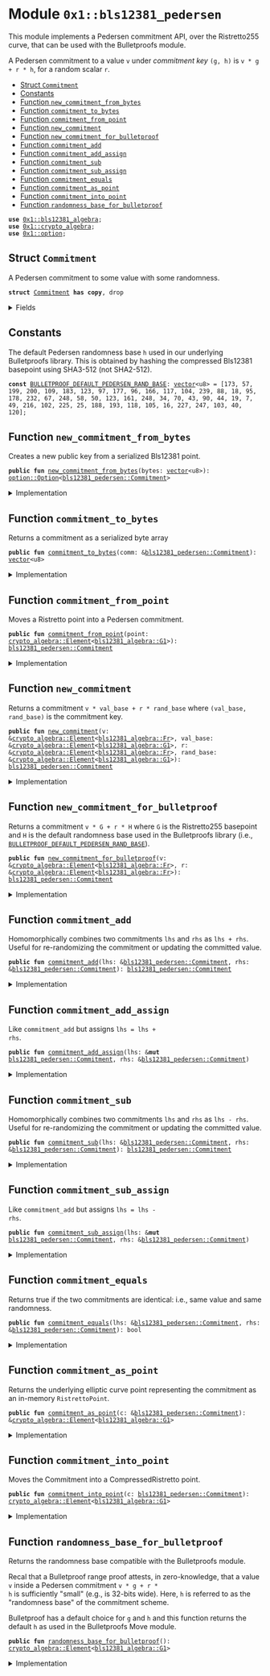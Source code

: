 
<a id="0x1_bls12381_pedersen"></a>

# Module `0x1::bls12381_pedersen`

This module implements a Pedersen commitment API, over the Ristretto255 curve, that can be used with the
Bulletproofs module.

A Pedersen commitment to a value <code>v</code> under _commitment key_ <code>(g, h)</code> is <code>v * g + r * h</code>, for a random scalar <code>r</code>.


-  [Struct `Commitment`](#0x1_bls12381_pedersen_Commitment)
-  [Constants](#@Constants_0)
-  [Function `new_commitment_from_bytes`](#0x1_bls12381_pedersen_new_commitment_from_bytes)
-  [Function `commitment_to_bytes`](#0x1_bls12381_pedersen_commitment_to_bytes)
-  [Function `commitment_from_point`](#0x1_bls12381_pedersen_commitment_from_point)
-  [Function `new_commitment`](#0x1_bls12381_pedersen_new_commitment)
-  [Function `new_commitment_for_bulletproof`](#0x1_bls12381_pedersen_new_commitment_for_bulletproof)
-  [Function `commitment_add`](#0x1_bls12381_pedersen_commitment_add)
-  [Function `commitment_add_assign`](#0x1_bls12381_pedersen_commitment_add_assign)
-  [Function `commitment_sub`](#0x1_bls12381_pedersen_commitment_sub)
-  [Function `commitment_sub_assign`](#0x1_bls12381_pedersen_commitment_sub_assign)
-  [Function `commitment_equals`](#0x1_bls12381_pedersen_commitment_equals)
-  [Function `commitment_as_point`](#0x1_bls12381_pedersen_commitment_as_point)
-  [Function `commitment_into_point`](#0x1_bls12381_pedersen_commitment_into_point)
-  [Function `randomness_base_for_bulletproof`](#0x1_bls12381_pedersen_randomness_base_for_bulletproof)


<pre><code><b>use</b> <a href="../../aptos-stdlib/doc/bls12381_algebra.md#0x1_bls12381_algebra">0x1::bls12381_algebra</a>;
<b>use</b> <a href="../../aptos-stdlib/doc/crypto_algebra.md#0x1_crypto_algebra">0x1::crypto_algebra</a>;
<b>use</b> <a href="../../aptos-stdlib/../move-stdlib/doc/option.md#0x1_option">0x1::option</a>;
</code></pre>



<a id="0x1_bls12381_pedersen_Commitment"></a>

## Struct `Commitment`

A Pedersen commitment to some value with some randomness.


<pre><code><b>struct</b> <a href="bls12381_pedersen.md#0x1_bls12381_pedersen_Commitment">Commitment</a> <b>has</b> <b>copy</b>, drop
</code></pre>



<details>
<summary>Fields</summary>


<dl>
<dt>
<code>point: <a href="../../aptos-stdlib/doc/crypto_algebra.md#0x1_crypto_algebra_Element">crypto_algebra::Element</a>&lt;<a href="../../aptos-stdlib/doc/bls12381_algebra.md#0x1_bls12381_algebra_G1">bls12381_algebra::G1</a>&gt;</code>
</dt>
<dd>

</dd>
</dl>


</details>

<a id="@Constants_0"></a>

## Constants


<a id="0x1_bls12381_pedersen_BULLETPROOF_DEFAULT_PEDERSEN_RAND_BASE"></a>

The default Pedersen randomness base <code>h</code> used in our underlying Bulletproofs library.
This is obtained by hashing the compressed Bls12381 basepoint using SHA3-512 (not SHA2-512).


<pre><code><b>const</b> <a href="bls12381_pedersen.md#0x1_bls12381_pedersen_BULLETPROOF_DEFAULT_PEDERSEN_RAND_BASE">BULLETPROOF_DEFAULT_PEDERSEN_RAND_BASE</a>: <a href="../../aptos-stdlib/../move-stdlib/doc/vector.md#0x1_vector">vector</a>&lt;u8&gt; = [173, 57, 199, 200, 109, 183, 123, 97, 177, 96, 166, 117, 104, 239, 88, 18, 95, 178, 232, 67, 248, 58, 50, 123, 161, 248, 34, 70, 43, 90, 44, 19, 7, 49, 216, 102, 225, 25, 188, 193, 118, 105, 16, 227, 247, 103, 40, 120];
</code></pre>



<a id="0x1_bls12381_pedersen_new_commitment_from_bytes"></a>

## Function `new_commitment_from_bytes`

Creates a new public key from a serialized Bls12381 point.


<pre><code><b>public</b> <b>fun</b> <a href="bls12381_pedersen.md#0x1_bls12381_pedersen_new_commitment_from_bytes">new_commitment_from_bytes</a>(bytes: <a href="../../aptos-stdlib/../move-stdlib/doc/vector.md#0x1_vector">vector</a>&lt;u8&gt;): <a href="../../aptos-stdlib/../move-stdlib/doc/option.md#0x1_option_Option">option::Option</a>&lt;<a href="bls12381_pedersen.md#0x1_bls12381_pedersen_Commitment">bls12381_pedersen::Commitment</a>&gt;
</code></pre>



<details>
<summary>Implementation</summary>


<pre><code><b>public</b> <b>fun</b> <a href="bls12381_pedersen.md#0x1_bls12381_pedersen_new_commitment_from_bytes">new_commitment_from_bytes</a>(bytes: <a href="../../aptos-stdlib/../move-stdlib/doc/vector.md#0x1_vector">vector</a>&lt;u8&gt;): Option&lt;<a href="bls12381_pedersen.md#0x1_bls12381_pedersen_Commitment">Commitment</a>&gt; {
    <b>let</b> point = deserialize&lt;G1, FormatG1Compr&gt;(&bytes);
    <b>if</b> (std::option::is_some(&<b>mut</b> point)) {
        <b>let</b> comm = <a href="bls12381_pedersen.md#0x1_bls12381_pedersen_Commitment">Commitment</a> {
            point: std::option::extract(&<b>mut</b> point)
        };
        std::option::some(comm)
    } <b>else</b> {
        std::option::none&lt;<a href="bls12381_pedersen.md#0x1_bls12381_pedersen_Commitment">Commitment</a>&gt;()
    }
}
</code></pre>



</details>

<a id="0x1_bls12381_pedersen_commitment_to_bytes"></a>

## Function `commitment_to_bytes`

Returns a commitment as a serialized byte array


<pre><code><b>public</b> <b>fun</b> <a href="bls12381_pedersen.md#0x1_bls12381_pedersen_commitment_to_bytes">commitment_to_bytes</a>(comm: &<a href="bls12381_pedersen.md#0x1_bls12381_pedersen_Commitment">bls12381_pedersen::Commitment</a>): <a href="../../aptos-stdlib/../move-stdlib/doc/vector.md#0x1_vector">vector</a>&lt;u8&gt;
</code></pre>



<details>
<summary>Implementation</summary>


<pre><code><b>public</b> <b>fun</b> <a href="bls12381_pedersen.md#0x1_bls12381_pedersen_commitment_to_bytes">commitment_to_bytes</a>(comm: &<a href="bls12381_pedersen.md#0x1_bls12381_pedersen_Commitment">Commitment</a>): <a href="../../aptos-stdlib/../move-stdlib/doc/vector.md#0x1_vector">vector</a>&lt;u8&gt; {
    serialize&lt;G1,FormatG1Compr&gt;(&comm.point)
}
</code></pre>



</details>

<a id="0x1_bls12381_pedersen_commitment_from_point"></a>

## Function `commitment_from_point`

Moves a Ristretto point into a Pedersen commitment.


<pre><code><b>public</b> <b>fun</b> <a href="bls12381_pedersen.md#0x1_bls12381_pedersen_commitment_from_point">commitment_from_point</a>(point: <a href="../../aptos-stdlib/doc/crypto_algebra.md#0x1_crypto_algebra_Element">crypto_algebra::Element</a>&lt;<a href="../../aptos-stdlib/doc/bls12381_algebra.md#0x1_bls12381_algebra_G1">bls12381_algebra::G1</a>&gt;): <a href="bls12381_pedersen.md#0x1_bls12381_pedersen_Commitment">bls12381_pedersen::Commitment</a>
</code></pre>



<details>
<summary>Implementation</summary>


<pre><code><b>public</b> <b>fun</b> <a href="bls12381_pedersen.md#0x1_bls12381_pedersen_commitment_from_point">commitment_from_point</a>(point: Element&lt;G1&gt;): <a href="bls12381_pedersen.md#0x1_bls12381_pedersen_Commitment">Commitment</a> {
    <a href="bls12381_pedersen.md#0x1_bls12381_pedersen_Commitment">Commitment</a> {
        point
    }
}
</code></pre>



</details>

<a id="0x1_bls12381_pedersen_new_commitment"></a>

## Function `new_commitment`

Returns a commitment <code>v * val_base + r * rand_base</code> where <code>(val_base, rand_base)</code> is the commitment key.


<pre><code><b>public</b> <b>fun</b> <a href="bls12381_pedersen.md#0x1_bls12381_pedersen_new_commitment">new_commitment</a>(v: &<a href="../../aptos-stdlib/doc/crypto_algebra.md#0x1_crypto_algebra_Element">crypto_algebra::Element</a>&lt;<a href="../../aptos-stdlib/doc/bls12381_algebra.md#0x1_bls12381_algebra_Fr">bls12381_algebra::Fr</a>&gt;, val_base: &<a href="../../aptos-stdlib/doc/crypto_algebra.md#0x1_crypto_algebra_Element">crypto_algebra::Element</a>&lt;<a href="../../aptos-stdlib/doc/bls12381_algebra.md#0x1_bls12381_algebra_G1">bls12381_algebra::G1</a>&gt;, r: &<a href="../../aptos-stdlib/doc/crypto_algebra.md#0x1_crypto_algebra_Element">crypto_algebra::Element</a>&lt;<a href="../../aptos-stdlib/doc/bls12381_algebra.md#0x1_bls12381_algebra_Fr">bls12381_algebra::Fr</a>&gt;, rand_base: &<a href="../../aptos-stdlib/doc/crypto_algebra.md#0x1_crypto_algebra_Element">crypto_algebra::Element</a>&lt;<a href="../../aptos-stdlib/doc/bls12381_algebra.md#0x1_bls12381_algebra_G1">bls12381_algebra::G1</a>&gt;): <a href="bls12381_pedersen.md#0x1_bls12381_pedersen_Commitment">bls12381_pedersen::Commitment</a>
</code></pre>



<details>
<summary>Implementation</summary>


<pre><code><b>public</b> <b>fun</b> <a href="bls12381_pedersen.md#0x1_bls12381_pedersen_new_commitment">new_commitment</a>(v: &Element&lt;Fr&gt;, val_base: &Element&lt;G1&gt;, r: &Element&lt;Fr&gt;, rand_base: &Element&lt;G1&gt;): <a href="bls12381_pedersen.md#0x1_bls12381_pedersen_Commitment">Commitment</a> {
    <b>let</b> a = scalar_mul(val_base, v);
    <b>let</b> b = scalar_mul(rand_base, r);
    <a href="bls12381_pedersen.md#0x1_bls12381_pedersen_Commitment">Commitment</a> {
        point: add(&a, &b)
    }
}
</code></pre>



</details>

<a id="0x1_bls12381_pedersen_new_commitment_for_bulletproof"></a>

## Function `new_commitment_for_bulletproof`

Returns a commitment <code>v * G + r * H</code> where <code>G</code> is the Ristretto255 basepoint and <code>H</code> is the default randomness
base used in the Bulletproofs library (i.e., <code><a href="bls12381_pedersen.md#0x1_bls12381_pedersen_BULLETPROOF_DEFAULT_PEDERSEN_RAND_BASE">BULLETPROOF_DEFAULT_PEDERSEN_RAND_BASE</a></code>).


<pre><code><b>public</b> <b>fun</b> <a href="bls12381_pedersen.md#0x1_bls12381_pedersen_new_commitment_for_bulletproof">new_commitment_for_bulletproof</a>(v: &<a href="../../aptos-stdlib/doc/crypto_algebra.md#0x1_crypto_algebra_Element">crypto_algebra::Element</a>&lt;<a href="../../aptos-stdlib/doc/bls12381_algebra.md#0x1_bls12381_algebra_Fr">bls12381_algebra::Fr</a>&gt;, r: &<a href="../../aptos-stdlib/doc/crypto_algebra.md#0x1_crypto_algebra_Element">crypto_algebra::Element</a>&lt;<a href="../../aptos-stdlib/doc/bls12381_algebra.md#0x1_bls12381_algebra_Fr">bls12381_algebra::Fr</a>&gt;): <a href="bls12381_pedersen.md#0x1_bls12381_pedersen_Commitment">bls12381_pedersen::Commitment</a>
</code></pre>



<details>
<summary>Implementation</summary>


<pre><code><b>public</b> <b>fun</b> <a href="bls12381_pedersen.md#0x1_bls12381_pedersen_new_commitment_for_bulletproof">new_commitment_for_bulletproof</a>(v: &Element&lt;Fr&gt;, r: &Element&lt;Fr&gt;): <a href="bls12381_pedersen.md#0x1_bls12381_pedersen_Commitment">Commitment</a> {
    <b>let</b> rand_base = deserialize&lt;G1, FormatG1Compr&gt;(&<a href="bls12381_pedersen.md#0x1_bls12381_pedersen_BULLETPROOF_DEFAULT_PEDERSEN_RAND_BASE">BULLETPROOF_DEFAULT_PEDERSEN_RAND_BASE</a>);
    <b>let</b> rand_base = std::option::extract(&<b>mut</b> rand_base);

    <a href="bls12381_pedersen.md#0x1_bls12381_pedersen_Commitment">Commitment</a> {
        point: multi_scalar_mul(&<a href="../../aptos-stdlib/../move-stdlib/doc/vector.md#0x1_vector">vector</a>[one&lt;G1&gt;(), rand_base], &<a href="../../aptos-stdlib/../move-stdlib/doc/vector.md#0x1_vector">vector</a>[*v, *r])
    }
}
</code></pre>



</details>

<a id="0x1_bls12381_pedersen_commitment_add"></a>

## Function `commitment_add`

Homomorphically combines two commitments <code>lhs</code> and <code>rhs</code> as <code>lhs + rhs</code>.
Useful for re-randomizing the commitment or updating the committed value.


<pre><code><b>public</b> <b>fun</b> <a href="bls12381_pedersen.md#0x1_bls12381_pedersen_commitment_add">commitment_add</a>(lhs: &<a href="bls12381_pedersen.md#0x1_bls12381_pedersen_Commitment">bls12381_pedersen::Commitment</a>, rhs: &<a href="bls12381_pedersen.md#0x1_bls12381_pedersen_Commitment">bls12381_pedersen::Commitment</a>): <a href="bls12381_pedersen.md#0x1_bls12381_pedersen_Commitment">bls12381_pedersen::Commitment</a>
</code></pre>



<details>
<summary>Implementation</summary>


<pre><code><b>public</b> <b>fun</b> <a href="bls12381_pedersen.md#0x1_bls12381_pedersen_commitment_add">commitment_add</a>(lhs: &<a href="bls12381_pedersen.md#0x1_bls12381_pedersen_Commitment">Commitment</a>, rhs: &<a href="bls12381_pedersen.md#0x1_bls12381_pedersen_Commitment">Commitment</a>): <a href="bls12381_pedersen.md#0x1_bls12381_pedersen_Commitment">Commitment</a> {
    <a href="bls12381_pedersen.md#0x1_bls12381_pedersen_Commitment">Commitment</a> {
        point: add(&lhs.point, &rhs.point)
    }
}
</code></pre>



</details>

<a id="0x1_bls12381_pedersen_commitment_add_assign"></a>

## Function `commitment_add_assign`

Like <code>commitment_add</code> but assigns <code>lhs = lhs + rhs</code>.


<pre><code><b>public</b> <b>fun</b> <a href="bls12381_pedersen.md#0x1_bls12381_pedersen_commitment_add_assign">commitment_add_assign</a>(lhs: &<b>mut</b> <a href="bls12381_pedersen.md#0x1_bls12381_pedersen_Commitment">bls12381_pedersen::Commitment</a>, rhs: &<a href="bls12381_pedersen.md#0x1_bls12381_pedersen_Commitment">bls12381_pedersen::Commitment</a>)
</code></pre>



<details>
<summary>Implementation</summary>


<pre><code><b>public</b> <b>fun</b> <a href="bls12381_pedersen.md#0x1_bls12381_pedersen_commitment_add_assign">commitment_add_assign</a>(lhs: &<b>mut</b> <a href="bls12381_pedersen.md#0x1_bls12381_pedersen_Commitment">Commitment</a>, rhs: &<a href="bls12381_pedersen.md#0x1_bls12381_pedersen_Commitment">Commitment</a>) {
    lhs.point = add(&lhs.point, &rhs.point);
}
</code></pre>



</details>

<a id="0x1_bls12381_pedersen_commitment_sub"></a>

## Function `commitment_sub`

Homomorphically combines two commitments <code>lhs</code> and <code>rhs</code> as <code>lhs - rhs</code>.
Useful for re-randomizing the commitment or updating the committed value.


<pre><code><b>public</b> <b>fun</b> <a href="bls12381_pedersen.md#0x1_bls12381_pedersen_commitment_sub">commitment_sub</a>(lhs: &<a href="bls12381_pedersen.md#0x1_bls12381_pedersen_Commitment">bls12381_pedersen::Commitment</a>, rhs: &<a href="bls12381_pedersen.md#0x1_bls12381_pedersen_Commitment">bls12381_pedersen::Commitment</a>): <a href="bls12381_pedersen.md#0x1_bls12381_pedersen_Commitment">bls12381_pedersen::Commitment</a>
</code></pre>



<details>
<summary>Implementation</summary>


<pre><code><b>public</b> <b>fun</b> <a href="bls12381_pedersen.md#0x1_bls12381_pedersen_commitment_sub">commitment_sub</a>(lhs: &<a href="bls12381_pedersen.md#0x1_bls12381_pedersen_Commitment">Commitment</a>, rhs: &<a href="bls12381_pedersen.md#0x1_bls12381_pedersen_Commitment">Commitment</a>): <a href="bls12381_pedersen.md#0x1_bls12381_pedersen_Commitment">Commitment</a> {
    <a href="bls12381_pedersen.md#0x1_bls12381_pedersen_Commitment">Commitment</a> {
        point: sub(&lhs.point, &rhs.point)
    }
}
</code></pre>



</details>

<a id="0x1_bls12381_pedersen_commitment_sub_assign"></a>

## Function `commitment_sub_assign`

Like <code>commitment_add</code> but assigns <code>lhs = lhs - rhs</code>.


<pre><code><b>public</b> <b>fun</b> <a href="bls12381_pedersen.md#0x1_bls12381_pedersen_commitment_sub_assign">commitment_sub_assign</a>(lhs: &<b>mut</b> <a href="bls12381_pedersen.md#0x1_bls12381_pedersen_Commitment">bls12381_pedersen::Commitment</a>, rhs: &<a href="bls12381_pedersen.md#0x1_bls12381_pedersen_Commitment">bls12381_pedersen::Commitment</a>)
</code></pre>



<details>
<summary>Implementation</summary>


<pre><code><b>public</b> <b>fun</b> <a href="bls12381_pedersen.md#0x1_bls12381_pedersen_commitment_sub_assign">commitment_sub_assign</a>(lhs: &<b>mut</b> <a href="bls12381_pedersen.md#0x1_bls12381_pedersen_Commitment">Commitment</a>, rhs: &<a href="bls12381_pedersen.md#0x1_bls12381_pedersen_Commitment">Commitment</a>) {
    lhs.point = sub(&lhs.point, &rhs.point);
}
</code></pre>



</details>

<a id="0x1_bls12381_pedersen_commitment_equals"></a>

## Function `commitment_equals`

Returns true if the two commitments are identical: i.e., same value and same randomness.


<pre><code><b>public</b> <b>fun</b> <a href="bls12381_pedersen.md#0x1_bls12381_pedersen_commitment_equals">commitment_equals</a>(lhs: &<a href="bls12381_pedersen.md#0x1_bls12381_pedersen_Commitment">bls12381_pedersen::Commitment</a>, rhs: &<a href="bls12381_pedersen.md#0x1_bls12381_pedersen_Commitment">bls12381_pedersen::Commitment</a>): bool
</code></pre>



<details>
<summary>Implementation</summary>


<pre><code><b>public</b> <b>fun</b> <a href="bls12381_pedersen.md#0x1_bls12381_pedersen_commitment_equals">commitment_equals</a>(lhs: &<a href="bls12381_pedersen.md#0x1_bls12381_pedersen_Commitment">Commitment</a>, rhs: &<a href="bls12381_pedersen.md#0x1_bls12381_pedersen_Commitment">Commitment</a>): bool {
    eq(&lhs.point, &rhs.point)
}
</code></pre>



</details>

<a id="0x1_bls12381_pedersen_commitment_as_point"></a>

## Function `commitment_as_point`

Returns the underlying elliptic curve point representing the commitment as an in-memory <code>RistrettoPoint</code>.


<pre><code><b>public</b> <b>fun</b> <a href="bls12381_pedersen.md#0x1_bls12381_pedersen_commitment_as_point">commitment_as_point</a>(c: &<a href="bls12381_pedersen.md#0x1_bls12381_pedersen_Commitment">bls12381_pedersen::Commitment</a>): &<a href="../../aptos-stdlib/doc/crypto_algebra.md#0x1_crypto_algebra_Element">crypto_algebra::Element</a>&lt;<a href="../../aptos-stdlib/doc/bls12381_algebra.md#0x1_bls12381_algebra_G1">bls12381_algebra::G1</a>&gt;
</code></pre>



<details>
<summary>Implementation</summary>


<pre><code><b>public</b> <b>fun</b> <a href="bls12381_pedersen.md#0x1_bls12381_pedersen_commitment_as_point">commitment_as_point</a>(c: &<a href="bls12381_pedersen.md#0x1_bls12381_pedersen_Commitment">Commitment</a>): &Element&lt;G1&gt; {
    &c.point
}
</code></pre>



</details>

<a id="0x1_bls12381_pedersen_commitment_into_point"></a>

## Function `commitment_into_point`

Moves the Commitment into a CompressedRistretto point.


<pre><code><b>public</b> <b>fun</b> <a href="bls12381_pedersen.md#0x1_bls12381_pedersen_commitment_into_point">commitment_into_point</a>(c: <a href="bls12381_pedersen.md#0x1_bls12381_pedersen_Commitment">bls12381_pedersen::Commitment</a>): <a href="../../aptos-stdlib/doc/crypto_algebra.md#0x1_crypto_algebra_Element">crypto_algebra::Element</a>&lt;<a href="../../aptos-stdlib/doc/bls12381_algebra.md#0x1_bls12381_algebra_G1">bls12381_algebra::G1</a>&gt;
</code></pre>



<details>
<summary>Implementation</summary>


<pre><code><b>public</b> <b>fun</b> <a href="bls12381_pedersen.md#0x1_bls12381_pedersen_commitment_into_point">commitment_into_point</a>(c: <a href="bls12381_pedersen.md#0x1_bls12381_pedersen_Commitment">Commitment</a>): Element&lt;G1&gt; {
    <b>let</b> <a href="bls12381_pedersen.md#0x1_bls12381_pedersen_Commitment">Commitment</a> { point } = c;
    point
}
</code></pre>



</details>

<a id="0x1_bls12381_pedersen_randomness_base_for_bulletproof"></a>

## Function `randomness_base_for_bulletproof`

Returns the randomness base compatible with the Bulletproofs module.

Recal that a Bulletproof range proof attests, in zero-knowledge, that a value <code>v</code> inside a Pedersen commitment
<code>v * g + r * h</code> is sufficiently "small" (e.g., is 32-bits wide). Here, <code>h</code> is referred to as the
"randomness base" of the commitment scheme.

Bulletproof has a default choice for <code>g</code> and <code>h</code> and this function returns the default <code>h</code> as used in the
Bulletproofs Move module.


<pre><code><b>public</b> <b>fun</b> <a href="bls12381_pedersen.md#0x1_bls12381_pedersen_randomness_base_for_bulletproof">randomness_base_for_bulletproof</a>(): <a href="../../aptos-stdlib/doc/crypto_algebra.md#0x1_crypto_algebra_Element">crypto_algebra::Element</a>&lt;<a href="../../aptos-stdlib/doc/bls12381_algebra.md#0x1_bls12381_algebra_G1">bls12381_algebra::G1</a>&gt;
</code></pre>



<details>
<summary>Implementation</summary>


<pre><code><b>public</b> <b>fun</b> <a href="bls12381_pedersen.md#0x1_bls12381_pedersen_randomness_base_for_bulletproof">randomness_base_for_bulletproof</a>(): Element&lt;G1&gt; {
    std::option::extract(&<b>mut</b> deserialize&lt;G1, FormatG1Compr&gt;(&<a href="bls12381_pedersen.md#0x1_bls12381_pedersen_BULLETPROOF_DEFAULT_PEDERSEN_RAND_BASE">BULLETPROOF_DEFAULT_PEDERSEN_RAND_BASE</a>))
}
</code></pre>



</details>


[move-book]: https://aptos.dev/move/book/SUMMARY
